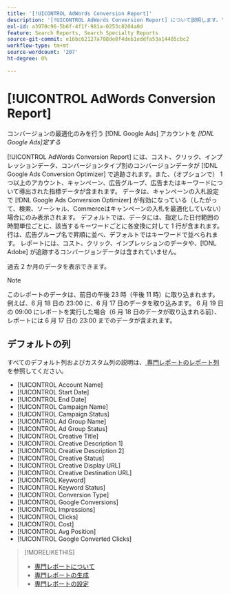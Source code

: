 ```yaml
---
title: '[!UICONTROL AdWords Conversion Report]'
description: '[!UICONTROL AdWords Conversion Report] について説明します。'
exl-id: a3970c96-5b6f-4f1f-981a-0253c8204a0d
feature: Search Reports, Search Specialty Reports
source-git-commit: e16bc62127a708de8f4deb1eddfa53a14405cbc2
workflow-type: tm+mt
source-wordcount: '207'
ht-degree: 0%

---
```


# [!UICONTROL AdWords Conversion Report]

コンバージョンの最適化のみを行う [!DNL Google Ads] アカウントを *[!DNL Google Ads]定する*

[!UICONTROL AdWords Conversion Report] には、コスト、クリック、インプレッションデータ、コンバージョンタイプ別のコンバージョンデータが [!DNL Google Ads Conversion Optimizer] で追跡されます。また、（オプションで） 1 つ以上のアカウント、キャンペーン、広告グループ、広告またはキーワードについて導出された指標データが含まれます。 データは、キャンペーンの入札設定で [!DNL Google Ads Conversion Optimizer] が有効になっている（したがって、検索、ソーシャル、Commerceはキャンペーンの入札を最適化していない）場合にのみ表示されます。 デフォルトでは、データには、指定した日付範囲の時間単位ごとに、該当するキーワードごとに各変換に対して 1 行が含まれます。 行は、広告グループ名で昇順に並べ、デフォルトではキーワードで並べられます。 レポートには、コスト、クリック、インプレッションのデータや、[!DNL Adobe] が追跡するコンバージョンデータは含まれていません。

過去 2 か月のデータを表示できます。

>[!NOTE]
>
>このレポートのデータは、前日の午後 23 時（午後 11 時）に取り込まれます。 例えば、6 月 18 日の 23:00 に、6 月 17 日のデータを取り込みます。 6 月 19 日の 09:00 にレポートを実行した場合（6 月 18 日のデータが取り込まれる前）、レポートには 6 月 17 日の 23:00 までのデータが含まれます。

## デフォルトの列

すべてのデフォルト列およびカスタム列の説明は、[ 専門レポートのレポート列 ](specialty-report-columns.md) を参照してください。

* [!UICONTROL Account Name]
* [!UICONTROL Start Date]
* [!UICONTROL End Date]
* [!UICONTROL Campaign Name]
* [!UICONTROL Campaign Status]
* [!UICONTROL Ad Group Name]
* [!UICONTROL Ad Group Status]
* [!UICONTROL Creative Title]
* [!UICONTROL Creative Description 1]
* [!UICONTROL Creative Description 2]
* [!UICONTROL Creative Status]
* [!UICONTROL Creative Display URL]
* [!UICONTROL Creative Destination URL]
* [!UICONTROL Keyword]
* [!UICONTROL Keyword Status]
* [!UICONTROL Conversion Type]
* [!UICONTROL Google Conversions]
* [!UICONTROL Impressions]
* [!UICONTROL Clicks]
* [!UICONTROL Cost]
* [!UICONTROL Avg Position]
* [!UICONTROL Google Converted Clicks]

>[!MORELIKETHIS]
>
>* [ 専門レポートについて ](specialty-report-about.md)
>* [ 専門レポートの生成 ](specialty-report-generate.md)
>* [ 専門レポートの設定 ](specialty-report-settings.md)
